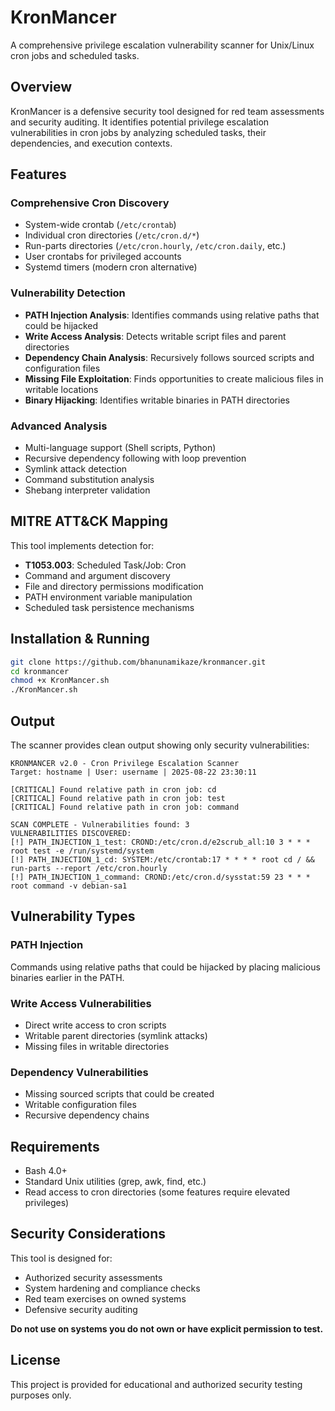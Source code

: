 # KronMancer

A comprehensive privilege escalation vulnerability scanner for Unix/Linux cron jobs and scheduled tasks.

## Overview

KronMancer is a defensive security tool designed for red team assessments and security auditing. It identifies potential privilege escalation vulnerabilities in cron jobs by analyzing scheduled tasks, their dependencies, and execution contexts.

## Features

### Comprehensive Cron Discovery
- System-wide crontab (`/etc/crontab`)
- Individual cron directories (`/etc/cron.d/*`)
- Run-parts directories (`/etc/cron.hourly`, `/etc/cron.daily`, etc.)
- User crontabs for privileged accounts
- Systemd timers (modern cron alternative)

### Vulnerability Detection
- **PATH Injection Analysis**: Identifies commands using relative paths that could be hijacked
- **Write Access Analysis**: Detects writable script files and parent directories
- **Dependency Chain Analysis**: Recursively follows sourced scripts and configuration files
- **Missing File Exploitation**: Finds opportunities to create malicious files in writable locations
- **Binary Hijacking**: Identifies writable binaries in PATH directories

### Advanced Analysis
- Multi-language support (Shell scripts, Python)
- Recursive dependency following with loop prevention
- Symlink attack detection
- Command substitution analysis
- Shebang interpreter validation

## MITRE ATT&CK Mapping

This tool implements detection for:
- **T1053.003**: Scheduled Task/Job: Cron
- Command and argument discovery
- File and directory permissions modification
- PATH environment variable manipulation
- Scheduled task persistence mechanisms

## Installation & Running

```bash
git clone https://github.com/bhanunamikaze/kronmancer.git
cd kronmancer
chmod +x KronMancer.sh
./KronMancer.sh
```

## Output

The scanner provides clean output showing only security vulnerabilities:

```
KRONMANCER v2.0 - Cron Privilege Escalation Scanner
Target: hostname | User: username | 2025-08-22 23:30:11

[CRITICAL] Found relative path in cron job: cd
[CRITICAL] Found relative path in cron job: test
[CRITICAL] Found relative path in cron job: command

SCAN COMPLETE - Vulnerabilities found: 3
VULNERABILITIES DISCOVERED:
[!] PATH_INJECTION_1_test: CROND:/etc/cron.d/e2scrub_all:10 3 * * * root test -e /run/systemd/system
[!] PATH_INJECTION_1_cd: SYSTEM:/etc/crontab:17 * * * * root cd / && run-parts --report /etc/cron.hourly
[!] PATH_INJECTION_1_command: CROND:/etc/cron.d/sysstat:59 23 * * * root command -v debian-sa1
```

## Vulnerability Types

### PATH Injection
Commands using relative paths that could be hijacked by placing malicious binaries earlier in the PATH.

### Write Access Vulnerabilities
- Direct write access to cron scripts
- Writable parent directories (symlink attacks)
- Missing files in writable directories

### Dependency Vulnerabilities
- Missing sourced scripts that could be created
- Writable configuration files
- Recursive dependency chains

## Requirements

- Bash 4.0+
- Standard Unix utilities (grep, awk, find, etc.)
- Read access to cron directories (some features require elevated privileges)

## Security Considerations

This tool is designed for:
- Authorized security assessments
- System hardening and compliance checks
- Red team exercises on owned systems
- Defensive security auditing

**Do not use on systems you do not own or have explicit permission to test.**

## License

This project is provided for educational and authorized security testing purposes only.
